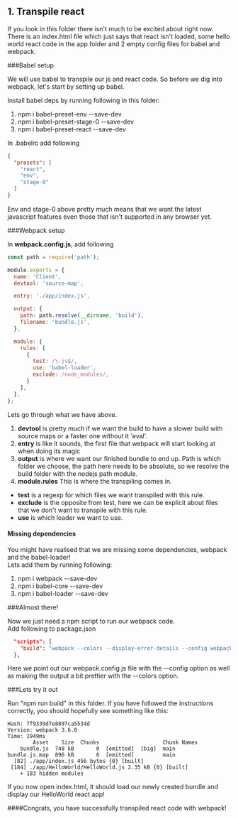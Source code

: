## 1. Transpile react

If you look in this folder there isn't much to be excited about right now.
There is an index.html file which just says that react isn't loaded, some hello world react code in the app folder and 2 empty config files for babel and webpack.

###Babel setup

We will use babel to transpile our js and react code. So before we dig into webpack, let's start by setting up babel.

Install babel deps by running following in this folder:
1. npm i babel-preset-env --save-dev
2. npm i babel-preset-stage-0 --save-dev
3. npm i babel-preset-react --save-dev

In .babelrc add following
```json
{
  "presets": [
    "react",
    "env",
    "stage-0"
  ]
}
```

Env and stage-0 above pretty much means that we want the latest javascript features even those that isn't supported in any browser yet.

###Webpack setup

In **webpack.config.js**, add following
```js
const path = require('path');

module.exports = {
  name: 'Client',
  devtool: 'source-map',

  entry: './app/index.js',

  output: {
    path: path.resolve(__dirname, 'build'),
    filename: 'bundle.js',
  },

  module: {
    rules: [
      {
        test: /\.js$/,
        use: 'babel-loader',
        exclude: /node_modules/,
      }
    ],
  },
};
```
Lets go through what we have above.

1. **devtool** is pretty much if we want the build to have a slower build with source maps or a faster one without it 'eval'.
2. **entry** is like it sounds, the first file that webpack will start looking at when doing its magic
3. **output** is where we want our finished bundle to end up. Path is which folder we choose, the path here needs to be absolute, so we resolve the build folder with the nodejs path module.
4. **module.rules** This is where the transpiling comes in. 
- **test** is a regexp for which files we want transpiled with this rule. 
- **exclude** is the opposite from test, here we can be explicit about files that we don't want to transpile with this rule.
- **use** is which loader we want to use.

#### Missing dependencies

You might have realised that we are missing some dependencies, webpack and the babel-loader!<br>
Lets add them by running following:
1. npm i webpack --save-dev
2. npm i babel-core --save-dev
3. npm i babel-loader --save-dev

###Almost there!

Now we just need a npm script to run our webpack code.<br>
Add following to package.json
````json
  "scripts": {
    "build": "webpack --colors --display-error-details --config webpack.config.js"
  },
````

Here we point out our webpack.config.js file with the --config option as well as making the output a bit prettier with the --colors option.

###Lets try it out

Run "npm run build" in this folder.
If you have followed the instructions correctly, you should hopefully see something like this:<br>
````text
Hash: 7f9339d7e8897ca5534d
Version: webpack 3.6.0
Time: 1949ms
        Asset    Size  Chunks                    Chunk Names
    bundle.js  748 kB       0  [emitted]  [big]  main
bundle.js.map  896 kB       0  [emitted]         main
  [82] ./app/index.js 456 bytes {0} [built]
 [184] ./app/HelloWorld/HelloWorld.js 2.35 kB {0} [built]
    + 183 hidden modules
````

If you now open index.html, it should load our newly created bundle and display our HelloWorld react app!

####Congrats, you have successfully transpiled react code with webpack! 
